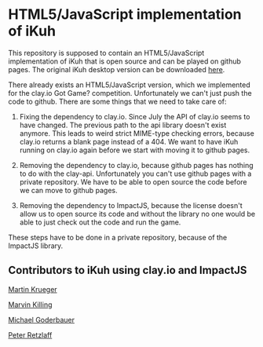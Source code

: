 # HTML5/JavaScript implementation of iKuh

This repository is supposed to contain an HTML5/JavaScript implementation of iKuh that is open source and can be played on github pages. The original iKuh desktop version can be downloaded [here](https://github.com/ikuh/ikuh.desktop).

There already exists an HTML5/JavaScript version, which we implemented for the clay.io Got Game? competition. Unfortunately we can't just push the code to github. There are some things that we need to take care of:

1. Fixing the dependency to clay.io. Since July the API of clay.io seems to have changed. The previous path to the api library doesn't exist anymore. This leads to weird strict MIME-type checking errors, because clay.io returns a blank page instead of a 404. We want to have iKuh running on clay.io again before we start with moving it to github pages.

2. Removing the dependency to clay.io, because github pages has nothing to do with the clay-api. Unfortunately you can't use github pages with a private repository. We have to be able to open source the code before we can move to github pages.

3. Removing the dependency to ImpactJS, because the license doesn't allow us to open source its code and without the library no one would be able to just check out the code and run the game.

These steps have to be done in a private repository, because of the ImpactJS library.


## Contributors to iKuh using clay.io and ImpactJS

[Martin Krueger](https://github.com/mkaydev)

[Marvin Killing](https://github.com/mkilling)

[Michael Goderbauer](https://github.com/goderbauer)

[Peter Retzlaff](https://github.com/peret)
